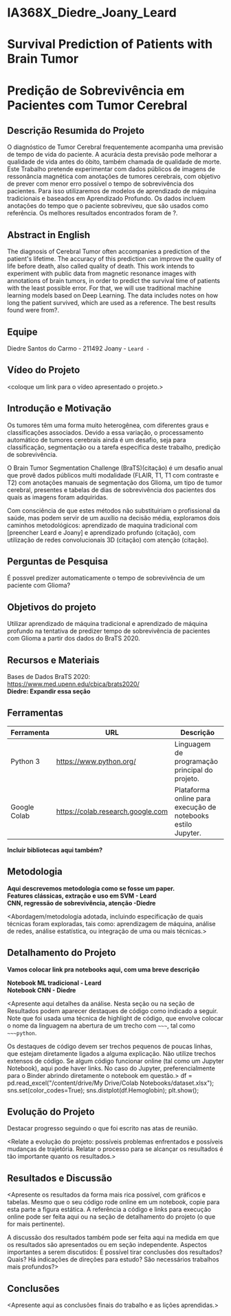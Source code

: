 # IA368X_Diedre_Joany_Leard

# Survival Prediction of Patients with Brain Tumor
# Predição de Sobrevivência em Pacientes com Tumor Cerebral

## Descrição Resumida do Projeto
O diagnóstico de Tumor Cerebral frequentemente acompanha uma previsão de tempo de vida do paciente. A acurácia desta previsão pode melhorar a qualidade de vida antes do óbito, também chamada de qualidade de morte. Este Trabalho pretende experimentar com dados públicos de imagens de ressonância magnética com anotações de tumores cerebrais, com objetivo de prever com menor erro possível o tempo de sobrevivência dos pacientes. Para isso utilizaremos de modelos de aprendizado de máquina tradicionais e baseados em Aprendizado Profundo. Os dados incluem anotações do tempo que o paciente sobreviveu, que são usados como referência. Os melhores resultados encontrados foram de ?.

## Abstract in English
The diagnosis of Cerebral Tumor often accompanies a prediction of the patient's lifetime. The accuracy of this prediction can improve the quality of life before death, also called quality of death. This work intends to experiment with public data from magnetic resonance images with annotations of brain tumors, in order to predict the survival time of patients with the least possible error. For that, we will use traditional machine learning models based on Deep Learning. The data includes notes on how long the patient survived, which are used as a reference. The best results found were from?.

## Equipe
Diedre Santos do Carmo - 211492
Joany - ``
Leard - ``

## Vídeo do Projeto
<coloque um link para o vídeo apresentado o projeto.>

## Introdução e Motivação
Os tumores têm uma forma muito heterogênea, com diferentes graus e classificações associados. Devido a essa variação, o processamento automático de tumores cerebrais ainda é um desafio, seja para classificação, segmentação ou a tarefa específica deste trabalho, predição de sobrevivência.

O Brain Tumor Segmentation Challenge (BraTS)(citação) é um desafio anual que provê dados públicos multi modalidade (FLAIR, T1, T1 com contraste e T2) com anotações manuais de segmentação dos Glioma, um tipo de tumor cerebral, presentes e tabelas de dias de sobrevivência dos pacientes dos quais as imagens foram adquiridas.

Com consciência de que estes métodos não substituiriam o profissional da saúde, mas podem servir de um auxílio na decisão média, exploramos dois caminhos metodológicos: aprendizado de maquina tradicional com [preencher Leard e Joany] e aprendizado profundo (citação), com utilização de redes convolucionais 3D (citação) com atenção (citação).

## Perguntas de Pesquisa
É possvel predizer automaticamente o tempo de sobrevivência de um paciente com Glioma?

## Objetivos do projeto
Utilizar aprendizado de máquina tradicional e aprendizado de máquina profundo na tentativa de predizer tempo de sobrevivência de pacientes com Glioma a partir dos dados do BraTS 2020.

## Recursos e Materiais
Bases de Dados
BraTS 2020: https://www.med.upenn.edu/cbica/brats2020/ \
**Diedre: Expandir essa seção**

## Ferramentas
| Ferramenta	| URL| 	Descrição| 
| --- | --- | --- |
| Python 3| 	https://www.python.org/|	Linguagem de programação principal do projeto.|
|Google Colab|	https://colab.research.google.com|	Plataforma online para execução de notebooks estilo Jupyter.|

**Incluir bibliotecas aqui também?**
## Metodologia
**Aqui descrevemos metodologia como se fosse um paper.**\
**Features clássicas, extração e uso em SVM - Leard**\
**CNN, regressão de sobrevivência, atenção -Diedre**

<Abordagem/metodologia adotada, incluindo especificação de quais técnicas foram exploradas, tais como: aprendizagem de máquina, análise de redes, análise estatística, ou integração de uma ou mais técnicas.>

## Detalhamento do Projeto
**Vamos colocar link pra notebooks aqui, com uma breve descrição**

**Notebook ML tradicional - Leard**\
**Notebook CNN - Diedre**

<Apresente aqui detalhes da análise. Nesta seção ou na seção de Resultados podem aparecer destaques de código como indicado a seguir. Note que foi usada uma técnica de highlight de código, que envolve colocar o nome da linguagem na abertura de um trecho com `~~~`, tal como `~~~python`.
 
Os destaques de código devem ser trechos pequenos de poucas linhas, que estejam diretamente ligados a alguma explicação. Não utilize trechos extensos de código. Se algum código funcionar online (tal como um Jupyter Notebook), aqui pode haver links. No caso do Jupyter, preferencialmente para o Binder abrindo diretamente o notebook em questão.>
df = pd.read_excel("/content/drive/My Drive/Colab Notebooks/dataset.xlsx");
sns.set(color_codes=True);
sns.distplot(df.Hemoglobin);
plt.show();

## Evolução do Projeto
Destacar progresso seguindo o que foi escrito nas atas de reunião.

<Relate a evolução do projeto: possíveis problemas enfrentados e possíveis mudanças de trajetória. Relatar o processo para se alcançar os resultados é tão importante quanto os resultados.>

## Resultados e Discussão
<Apresente os resultados da forma mais rica possível, com gráficos e tabelas. Mesmo que o seu código rode online em um notebook, copie para esta parte a figura estática. A referência a código e links para execução online pode ser feita aqui ou na seção de detalhamento do projeto (o que for mais pertinente).
 
A discussão dos resultados também pode ser feita aqui na medida em que os resultados são apresentados ou em seção independente. Aspectos importantes a serem discutidos: É possível tirar conclusões dos resultados? Quais? Há indicações de direções para estudo? São necessários trabalhos mais profundos?>

## Conclusões
<Apresente aqui as conclusões finais do trabalho e as lições aprendidas.>
